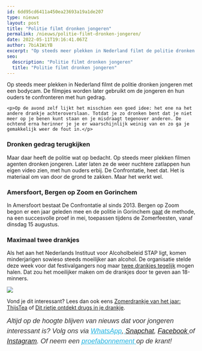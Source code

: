 ```yaml
---
id: 6dd95cd6411a450ea23693a19a1de207
type: nieuws
layout: post
title: "Politie filmt dronken jongeren"
permalink: /nieuws/politie-filmt-dronken-jongeren/
date: 2022-05-11T19:16:41.067Z
author: 7biA1WiYB
excerpt: "Op steeds meer plekken in Nederland filmt de politie dronken jongeren met een bodycam. De filmpjes worden later gebruikt om de jongeren én hun ouders te confronteren met hun gedrag.  "
seo:
  description: "Politie filmt dronken jongeren"
  title: "Politie filmt dronken jongeren"
---
```

Op steeds meer plekken in Nederland filmt de politie dronken jongeren met een bodycam. De filmpjes worden later gebruikt om de jongeren én hun ouders te confronteren met hun gedrag.  

    <p>Op de avond zelf lijkt het misschien een goed idee: het ene na het andere drankje achteroverslaan. Totdat je zo dronken bent dat je niet meer op je benen kunt staan en je misdraagt tegenover anderen. De ochtend erna herinner je je er waarschijnlijk weinig van en zo ga je gemakkelijk weer de fout in.</p>
<h3>Dronken gedrag terugkijken</h3>
<p>Maar daar heeft de politie wat op bedacht. Op steeds meer plekken filmen agenten dronken jongeren. Later laten ze de weer nuchtere zatlappen hun eigen video zien, met hun ouders erbij. De Confrontatie, heet dat. Het is materiaal om van door de grond te zakken. Maar het werkt wel.</p>
<h3>Amersfoort, Bergen op Zoom en Gorinchem</h3>
<p>In Amersfoort bestaat De Confrontatie al sinds 2013. Bergen op Zoom begon er een jaar geleden mee en de politie in Gorinchem <a href="http://www.ad.nl/rivierenland/gorcumse-politie-gaat-dronken-jongeren-filmen~a864f3de/" target="_blank">gaat</a> de methode, na een succesvolle proef in mei, toepassen tijdens de Zomerfeesten, vanaf dinsdag 15 augustus.</p>
<h3>Maximaal twee drankjes</h3>
<p>Als het aan het Nederlands Instituut voor Alcoholbeleid STAP ligt, komen minderjarigen sowieso steeds moeilijker aan alcohol. De organisatie stelde deze week voor dat festivalgangers nog maar <a href="https://7dagen.netlify.app/nieuws/stiekem-biertje-op-festival-wordt-moeilijker" target="_blank">twee drankjes tegelijk</a> mogen halen. Dat zou het moeilijker maken om de drankjes door te geven aan 18-minners.</p>
<div class="kader">
<p><img class="kaderafbeelding" src="https://7dagen.netlify.app/sites/default/files/ff.png"></p>
<p>Vond je dit interessant? Lees dan ook eens <a href="https://7dagen.netlify.app/lifestyle/zomerdrankje-van-het-jaar-thijstea">Zomerdrankje van het jaar: ThijsTea</a> of <a href="https://7dagen.netlify.app/lifestyle-nieuws/dit-rietje-ontdekt-drugs-je-drankje">Dit rietje ontdekt drugs in je drankje</a>.</p>
<p><em style="box-sizing: inherit; color: rgb(51, 51, 51); font-family: &quot;PT Sans&quot;, sans-serif; font-size: 18px; line-height: 27px;">Altijd op de hoogte blijven van nieuws dat voor jongeren interessant is? Volg ons via </em><em style="box-sizing: inherit; color: rgb(34, 179, 224); transition: color 0.3s ease; font-family: &quot;PT Sans&quot;, sans-serif; font-size: 18px; line-height: 27px;"><a href="https://7dagen.netlify.app/whatsapp" style="box-sizing: inherit; color: rgb(34, 179, 224); transition: color 0.3s ease; font-family: &quot;PT Sans&quot;, sans-serif; font-size: 18px; line-height: 27px;">WhatsApp</a></em><em style="box-sizing: inherit; color: rgb(51, 51, 51); font-family: &quot;PT Sans&quot;, sans-serif; font-size: 18px; line-height: 27px;">,</em><em style="box-sizing: inherit; color: rgb(34, 179, 224); transition: color 0.3s ease; font-family: &quot;PT Sans&quot;, sans-serif; font-size: 18px; line-height: 27px;"><a href="https://7dagen.netlify.app/whatsapp" style="box-sizing: inherit; color: rgb(34, 179, 224); transition: color 0.3s ease; font-family: &quot;PT Sans&quot;, sans-serif; font-size: 18px; line-height: 27px;"> </a></em><em style="box-sizing: inherit; color: rgb(51, 51, 51); font-family: &quot;PT Sans&quot;, sans-serif; font-size: 18px; line-height: 27px;"><a href="https://www.snapchat.com/add/sevendaysnl">Snapchat</a>, <a href="https://www.facebook.com/7Daysnl?ref=bookmarks">Facebook </a>of <a href="https://instagram.com/7DAysnl/">Instagram</a>. Of </em><em style="box-sizing: inherit; color: rgb(51, 51, 51); font-family: &quot;PT Sans&quot;, sans-serif; font-size: 18px; line-height: 27px;">neem een </em><a href="https://abonneren.sevendays.nl/abonneren/abonnementen/ae/artikel" style="box-sizing: inherit; color: rgb(34, 179, 224); transition: color 0.3s ease; font-family: &quot;PT Sans&quot;, sans-serif; font-size: 18px; line-height: 27px;"><em style="box-sizing: inherit;">proefabonnement </em></a><em style="box-sizing: inherit; color: rgb(51, 51, 51); font-family: &quot;PT Sans&quot;, sans-serif; font-size: 18px; line-height: 27px;">op de krant!</em></p>
</div>
  
